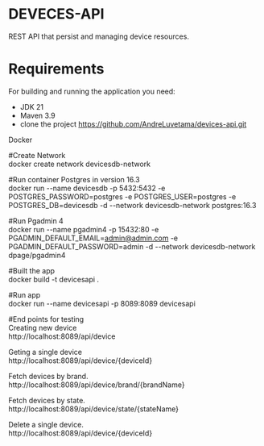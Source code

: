 
# DEVECES-API

 REST API that persist and managing device resources.

# **Requirements** <br>

For building and running the application you need:      
- JDK 21 <br>
- Maven 3.9 <br>
- clone the project https://github.com/AndreLuvetama/devices-api.git

Docker  

#Create Network    
docker create network devicesdb-network    

#Run container Postgres in version 16.3  
docker run --name devicesdb -p 5432:5432 -e POSTGRES_PASSWORD=postgres -e POSTGRES_USER=postgres -e POSTGRES_DB=devicesdb -d --network devicesdb-network postgres:16.3

#Run Pgadmin 4  
docker run --name pgadmin4 -p 15432:80 -e PGADMIN_DEFAULT_EMAIL=admin@admin.com -e PGADMIN_DEFAULT_PASSWORD=admin -d --network devicesdb-network dpage/pgadmin4

#Built the app    
docker build -t devicesapi .

#Run app   
docker run --name devicesapi -p 8089:8089 devicesapi

#End points for testing  
Creating new device  
http://localhost:8089/api/device

Geting a single device  
http://localhost:8089/api/device/{deviceId}

Fetch devices by brand.    
http://localhost:8089/api/device/brand/{brandName}     

Fetch devices by state.           
http://localhost:8089/api/device/state/{stateName}     

Delete a single device.          
http://localhost:8089/api/device/{deviceId}    





